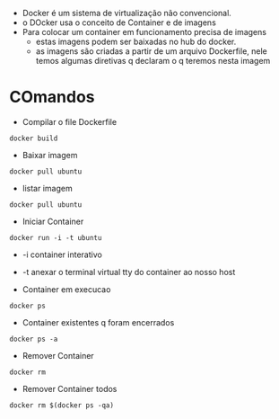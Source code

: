 - Docker é um sistema de virtualização não convencional.
- o DOcker usa o conceito de Container e de imagens
- Para colocar um container em funcionamento precisa de imagens
  - estas imagens podem ser baixadas no hub do docker.
  - as imagens são criadas a partir de um arquivo Dockerfile, nele temos algumas diretivas q declaram o q teremos nesta imagem 


# COmandos
- Compilar o file Dockerfile
```
docker build
```

- Baixar imagem
```
docker pull ubuntu
```

- listar imagem
```
docker pull ubuntu
```

- Iniciar Container
```
docker run -i -t ubuntu
```
  - -i container interativo
  - -t anexar o terminal virtual tty do container ao nosso host

- Container em execucao
```
docker ps
```

- Container existentes q foram encerrados
```
docker ps -a
```

- Remover Container
```
docker rm
```

- Remover Container todos
```
docker rm $(docker ps -qa)
```